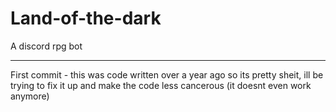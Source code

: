 # Land-of-the-dark
A discord rpg bot

-------------------------------------------------------------------------------------------------------------------------------------
First commit - this was code written over a year ago so its pretty sheit, ill be trying to fix it up and make the code less cancerous
(it doesnt even work anymore)

